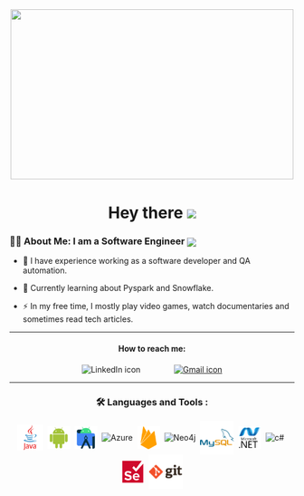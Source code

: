 

<div align="center">
  <img src="https://media.giphy.com/media/dWesBcTLavkZuG35MI/giphy.gif" width="500" height="300"/>
</div>

<h1 align="center">
  Hey there
  <img src="https://media.giphy.com/media/hvRJCLFzcasrR4ia7z/giphy.gif" width="30px"/>
</h1>





### 👨‍💻 About Me: I am a Software Engineer <img src="https://media.giphy.com/media/WUlplcMpOCEmTGBtBW/giphy.gif" width="50" hight="50" align="center">

- :telescope: I have experience working as a software developer and QA automation.

- :seedling: Currently learning about Pyspark and Snowflake.

- :zap: In my free time, I mostly play video games, watch documentaries and sometimes read tech articles.



------

<div style="text-align: center;">
    <h4 align="center">How to reach me:</h4>
    <div align="center">
        <img src="https://www.logo.wine/a/logo/LinkedIn/LinkedIn-Icon-Logo.wine.svg" align="center" width="30" height="30" alt="LinkedIn icon">
        <!--<a href="https://www.linkedin.com/in/ramy-gildenberg-a98406114/" target="_blank">      
        </a>-->
        &nbsp;&nbsp;&nbsp;&nbsp;&nbsp;&nbsp;&nbsp;&nbsp;&nbsp;&nbsp;&nbsp;&nbsp;&nbsp;
        <a href="mailto:ramy.gildenberg@gmail.com">
            <img src="https://cdn4.iconfinder.com/data/icons/social-media-logos-6/512/112-gmail_email_mail-512.png" align="center" width="37" height="37" alt="Gmail icon">
        </a>
    </div>
</div>



------


<div align="center">
  
### :hammer_and_wrench: Languages and Tools :<div>
  <!--<img src="https://github.com/devicons/devicon/blob/master/icons/azure/azure-original.svg"  title="Azure" alt="Azure" width="38" height="38"/>&nbsp;-->
  <img src="https://github.com/devicons/devicon/blob/master/icons/java/java-original-wordmark.svg" title="Java" align="center" alt="Java" width="45" height="45"/>&nbsp;
  <img src="https://github.com/devicons/devicon/blob/master/icons/android/android-original.svg" title="Android" align="center" alt="Android" width="40" height="40"/>&nbsp;
  <img src="https://github.com/devicons/devicon/blob/master/icons/androidstudio/androidstudio-original.svg" title="AndroidStudio" align="center" alt="AndroidStudio" width="40" height="40"/>&nbsp;
  <img src="https://www.vaisulweb.com/wp-content/uploads/2019/02/azure_logo_794_new.png"  title="Azure Devops" align="center" alt="Azure" width="40" height="40"/>&nbsp;
  <img src="https://github.com/devicons/devicon/blob/master/icons/firebase/firebase-plain.svg" title="Firebase" align="center" alt="Firebase" width="40" height="40"/>&nbsp;
  <img src="https://upload.wikimedia.org/wikipedia/commons/e/e5/Neo4j-logo_color.png" title="Neo4j"  align="center" alt="Neo4j" width="" height="35"/>&nbsp;
  <img src="https://github.com/devicons/devicon/blob/master/icons/mysql/mysql-original-wordmark.svg" title="MySQL"  align="center" alt="MySQL" width="60" height="60"/>&nbsp;
  <img src="https://github.com/devicons/devicon/blob/master/icons/dot-net/dot-net-original-wordmark.svg" title="DotNet" align="center" alt="DotNet" width="40" height="40"/>&nbsp;
  <img src="https://cdn.cdnlogo.com/logos/c/27/c.svg" title="c#" align="center" alt="c#" width="40" height="40"/>&nbsp;
  <img src="https://github.com/devicons/devicon/blob/master/icons/selenium/selenium-original.svg" title="Selenium" align="center" alt="Selenium" width="40" height="40"/>&nbsp;
  <img src="https://github.com/devicons/devicon/blob/master/icons/git/git-original-wordmark.svg" title="Git" align="center" alt="Git" width="60" height="60"/>
  
</div>


